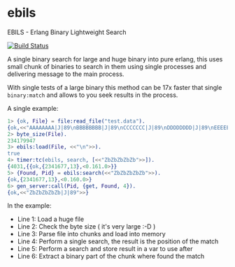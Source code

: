 # ebils
EBILS - Erlang Binary Lightweight Search

[![Build Status](https://travis-ci.org/zgbjgg/ebils.svg?branch=master)](https://travis-ci.org/zgbjgg/ebils)

A single binary search for large and huge binary into pure erlang, this uses small chunk of binaries to search in them using single processes and delivering message to the main process.

With single tests of a large binary this method can be 17x faster that single `binary:match` and allows to you seek results in the process.

A single example:

```erlang
1> {ok, File} = file:read_file("test.data").
{ok,<<"AAAAAAAA|J|89\nBBBBBBBB|J|89\nCCCCCCC|J|89\nDDDDDDDD|J|89\nEEEEEEE|J|89\nFFFFFFFF|J|89\n"...>>}
2> byte_size(File).
234179947
3> ebils:load(File, <<"\n">>).
true
4> timer:tc(ebils, search, [<<"ZbZbZbZbZb">>]).
{4031,{{ok,{2341677,13},<0.161.0>}}
5> {Found, Pid} = ebils:search(<<"ZbZbZbZbZb">>).
{ok,{2341677,13},<0.160.0>}
6> gen_server:call(Pid, {get, Found, 4}).
{ok,<<"ZbZbZbZbZb|J|89">>}
```
In the example:

* Line 1: Load a huge file
* Line 2: Check the byte size ( it's very large :-D )
* Line 3: Parse file into chunks and load into memory
* Line 4: Perform a single search, the result is the position of the match
* Line 5: Perform a search and store result in a var to use after
* Line 6: Extract a binary part of the chunk where found the match

